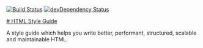 [![Build Status](https://travis-ci.org/marcobiedermann/html-style-guide.svg?branch=master)](https://travis-ci.org/marcobiedermann/html-style-guide)
[![devDependency Status](https://david-dm.org/marcobiedermann/html-style-guide/dev-status.svg)](https://david-dm.org/marcobiedermann/html-style-guide#info=devDependencies)

[# HTML Style Guide](https://marcobiedermann.github.io/html-style-guide/)

A style guide which helps you write better, performant, structured, scalable and maintainable HTML.
